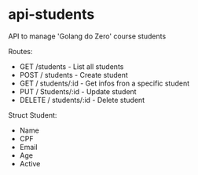 # api-students
API to manage 'Golang do Zero' course students

Routes:
- GET /students - List all students
- POST / students - Create student
- GET / students/:id - Get infos fron a specific student
- PUT / Students/:id - Update student
- DELETE / students/:id - Delete student 

Struct Student:
- Name
- CPF
- Email
- Age
- Active